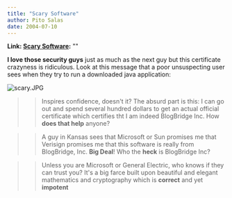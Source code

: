 ```yaml
---
title: "Scary Software"
author: Pito Salas
date: 2004-07-10
---
```


**Link: [Scary Software](None):** ""

**I love those security guys** just as much as the next guy but this
certificate crazyness is ridiculous. Look at this message that a poor
unsuspecting user sees when they try to run a downloaded java application:

>>

>>
![scary.JPG](https://i0.wp.com/s3.media.squarespace.com/production/1075723/12829350/weblogs/archives/scary.JPG?resize=432%2C284)

>>

>> Inspires confidence, doesn't it? The absurd part is this: I can go out and
spend several hundred dollars to get an actual official certificate which
certifies tht I am indeed BlogBridge Inc. How **does that help** anyone?

>>

>> A guy in Kansas sees that Microsoft or Sun promises me that Verisign
promises me that this software is really from BlogBridge, Inc. **Big Deal**!
Who the **heck** is BlogBridge Inc?

>>

>> Unless you are Microsoft or General Electric, who knows if they can trust
you? It's a big farce built upon beautiful and elegant mathematics and
cryptography which is **correct** and yet **impotent**


